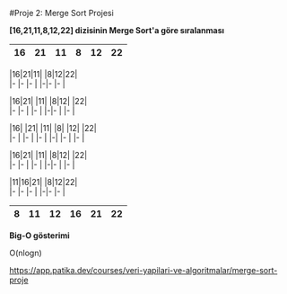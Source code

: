 #Proje 2: Merge Sort Projesi


**[16,21,11,8,12,22] dizisinin Merge Sort'a göre sıralanması**
 
 
 |16|21|11|8|12|22|  
 |- |- |- |-|- |- |
 

 |16|21|11|   |8|12|22|  
 |- |- |- |   |-|- |- |


 |16|21|  |11|    |8|12|  |22|  
 |- |- |  |- |    |-|- |  |- |


|16|  |21|  |11|    |8|  |12|  |22|  
|- |  |- |  |- |    |-|  |- |  |- |


|16|21|  |11|    |8|12|  |22|  
|- |- |  |- |    |-|- |  |- |


|11|16|21|   |8|12|22|  
|- |- |- |   |-|- |- |


|8|11|12|16|21|22|  
|- |- |- |-|- |- |



 

**Big-O gösterimi**

O(nlogn)

https://app.patika.dev/courses/veri-yapilari-ve-algoritmalar/merge-sort-proje
